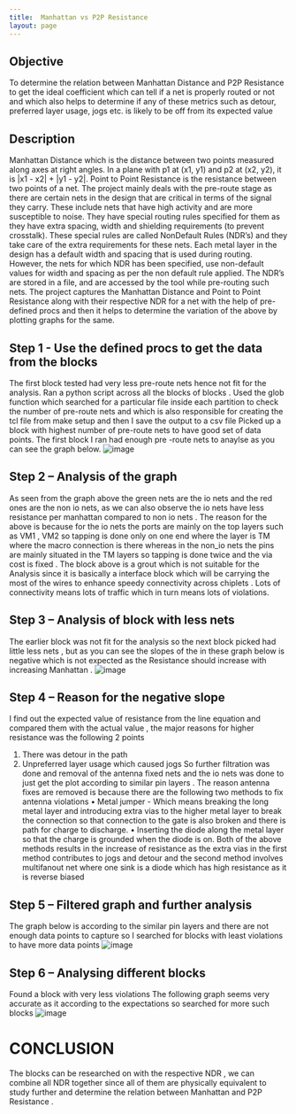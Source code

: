 ```yaml
---
title:  Manhattan vs P2P Resistance 
layout: page
---
```

## Objective

To determine the relation between Manhattan Distance and P2P Resistance to get the ideal 
coefficient which can tell if a net is properly routed or not and which also helps to determine 
if any of these metrics such as detour, preferred layer usage, jogs etc. is likely to be off from 
its expected value

## Description

Manhattan Distance which is the distance between two points measured along axes at 
right angles. In a plane with p1 at (x1, y1) and p2 at (x2, y2), it is |x1 - x2| + |y1 - y2|.
Point to Point Resistance is the resistance between two points of a net.
The project mainly deals with the pre-route stage as there are certain nets in the design 
that are critical in terms of the signal they carry. These include nets that have high 
activity and are more susceptible to noise. They have special routing rules specified 
for them as they have extra spacing, width and shielding requirements (to prevent 
crosstalk). These special rules are called NonDefault Rules (NDR’s) and they take 
care of the extra requirements for these nets. Each metal layer in the design has a 
default width and spacing that is used during routing. However, the nets for which 
NDR has been specified, use non-default values for width and spacing as per the non 
default rule applied. The NDR’s are stored in a file, and are accessed by the tool while 
pre-routing such nets.
The project captures the Manhattan Distance and Point to Point Resistance along with 
their respective NDR for a net with the help of pre-defined procs and then it helps to
determine the variation of the above by plotting graphs for the same.

## Step 1 - Use the defined procs to get the data from the blocks 

The first block tested had very less pre-route nets hence not fit for the analysis.
Ran a python script across all the blocks of blocks . Used the glob function which 
searched for a particular file inside each partition to check the number of pre-route 
nets and which is also responsible for creating the tcl file from make setup and then I 
save the output to a csv file
Picked up a block with highest number of pre-route nets to have good set of data 
points.
The first block I ran had enough pre -route nets to anaylse as you can see the graph 
below.
![image](https://user-images.githubusercontent.com/33692444/149575261-615ef0a2-7cbd-477d-beec-9fd916b91594.png)


## Step 2 – Analysis of the graph

As seen from the graph above the green nets are the io nets and the red ones are the 
non io nets, as we can also observe the io nets have less resistance per manhattan 
compared to non io nets . 
The reason for the above is because for the io nets the ports are mainly on the top 
layers such as VM1 , VM2 so tapping is done only on one end where the layer is TM 
where the macro connection is there whereas in the non_io nets the pins are mainly 
situated in the TM layers so tapping is done twice and the via cost is fixed .
The block above is a grout which is not suitable for the Analysis since it is basically a 
interface block which will be carrying the most of the wires to enhance speedy 
connectivity across chiplets . Lots of connectivity means lots of traffic which in turn 
means lots of violations.

## Step 3 – Analysis of block with less nets 

The earlier block was not fit for the analysis so the next block picked had little less nets , but as you 
can see the slopes of the in these graph below is negative which is not expected as the Resistance 
should increase with increasing Manhattan .
![image](https://user-images.githubusercontent.com/33692444/149575479-a559812d-59db-4c93-a7ea-97f5ad6f84be.png)



## Step 4 – Reason for the negative slope

I find out the expected value of resistance from the line equation and compared them 
with the actual value , the major reasons for higher resistance was the following 2 
points 
1. There was detour in the path
2. Unpreferred layer usage which caused jogs
So further filtration was done and removal of the antenna fixed nets and the io nets
was done to just get the plot according to similar pin layers . The reason antenna fixes 
are removed is because there are the following two methods to fix antenna violations 
• Metal jumper - Which means breaking the long metal layer and 
introducing extra vias to the higher metal layer to break the connection so 
that connection to the gate is also broken and there is path for charge to 
discharge. 
• Inserting the diode along the metal layer so that the charge is grounded 
when the diode is on. 
Both of the above methods results in the increase of resistance as the extra vias in the 
first method contributes to jogs and detour and the second method involves 
multifanout net where one sink is a diode which has high resistance as it is reverse 
biased 

## Step 5 – Filtered graph and further analysis 

The graph below is according to the similar pin layers and there are not enough data 
points to capture so I searched for blocks with least violations to have more data 
points
![image](https://user-images.githubusercontent.com/33692444/149575590-baaa1d16-cad6-4e82-a9d4-364bdf1fda17.png)

## Step 6 – Analysing different blocks

Found a block with very less violations
The following graph seems very accurate as it according to the expectations so 
searched for more such blocks
![image](https://user-images.githubusercontent.com/33692444/149575651-3f0d969a-51a8-4695-a0b9-727daa004ab8.png)

# CONCLUSION

The blocks can be researched on with the respective NDR , we can combine all NDR 
together since all of them are physically equivalent to study further and determine 
the relation between Manhattan and P2P Resistance .


